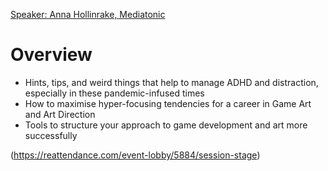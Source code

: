 [Speaker: Anna Hollinrake, Mediatonic](https://annahollinrake.com/)
# Overview
- Hints, tips, and weird things that help to manage ADHD and distraction, especially in these pandemic-infused times
- How to maximise hyper-focusing tendencies for a career in Game Art and Art Direction
- Tools to structure your approach to game development and art more successfully

(https://reattendance.com/event-lobby/5884/session-stage)

